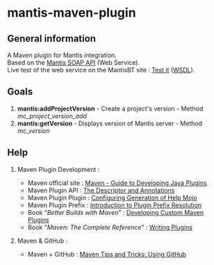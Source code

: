 mantis-maven-plugin
===================

General information
-------------------

A Maven plugin for Mantis integration.  
Based on the [Mantis SOAP API](http://www.mantisbt.org/wiki/doku.php/mantisbt:faq#does_mantisbt_provide_a_webservice_interface) (Web Service).  
Live test of the web service on the MantisBT site : [Test it](http://www.mantisbt.org/bugs/api/soap/mantisconnect.php) ([WSDL](http://www.mantisbt.org/bugs/api/soap/mantisconnect.php?wsdl)).

Goals
-----
1. **mantis:addProjectVersion** - Create a project's version - Method _mc_project_version_add_
2. **mantis:getVersion** - Displays version of Mantis server - Method _mc_version_


Help
----

1. Maven Plugin Development :
    * Maven official site : [Maven - Guide to Developing Java Plugins](http://maven.apache.org/guides/plugin/guide-java-plugin-development.html)
    * Maven Plugin API : [The Descriptor and Annotations](http://maven.apache.org/developers/mojo-api-specification.html#The_Descriptor_and_Annotations)
    * Maven Plugin Plugin : [Configuring Generation of Help Mojo](http://maven.apache.org/plugin-tools/maven-plugin-plugin/examples/generate-help.html)
    * Maven Plugin Prefix : [Introduction to Plugin Prefix Resolution](http://maven.apache.org/guides/introduction/introduction-to-plugin-prefix-mapping.html)
    * Book "_Better Builds with Maven_" : [Developing Custom Maven Plugins](http://www.maestrodev.com/better-builds-with-maven/developing-custom-maven-plugins/)
    * Book "_Maven: The Complete Reference_" : [Writing Plugins](http://www.sonatype.com/books/mvnref-book/reference/writing-plugins.html)

2. Maven & GitHub :
    * Maven + GitHub : [Maven Tips and Tricks: Using GitHub](http://www.sonatype.com/people/2009/09/maven-tips-and-tricks-using-github/)